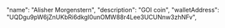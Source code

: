 "name": "Alisher Morgenstern",
  "description": "GOI coin",
  "walletAddress": "UQDgu9pW6jZnUKbRi6dkgI0unOMW88r4Lee3UCUNnw3zhNFv",
